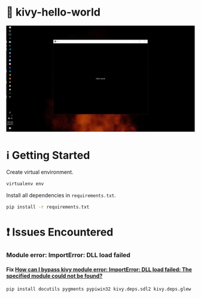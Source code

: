 # :book: kivy-hello-world

<img src="screenshot/screenshot1.png">

# :information_source: Getting Started

Create virtual environment.

```bash
virtualenv env
```

Install all dependencies in `requirements.txt`.

```bash
pip install -r requirements.txt
```

# :exclamation: Issues Encountered

### Module error: ImportError: DLL load failed

#### Fix [How can I bypass kivy module error: ImportError: DLL load failed: The specified module could not be found?](https://stackoverflow.com/questions/34943224/how-can-i-bypass-kivy-module-error-importerror-dll-load-failed-the-specified)

```bash
pip install docutils pygments pypiwin32 kivy.deps.sdl2 kivy.deps.glew
```
